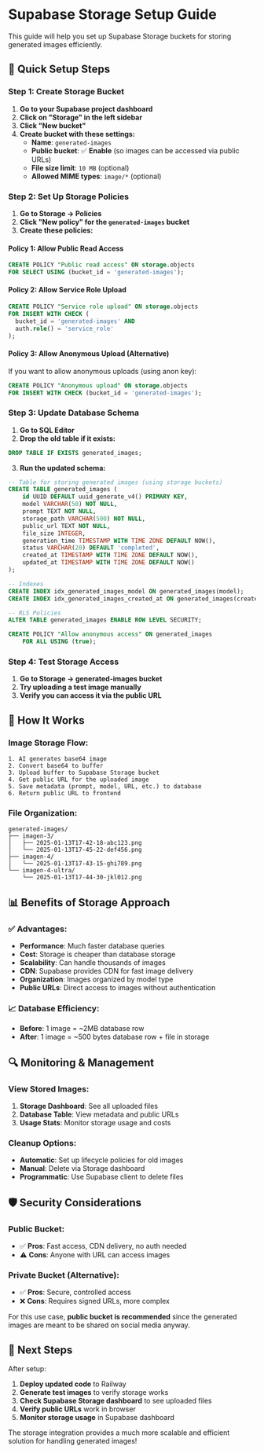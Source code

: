 # Supabase Storage Setup Guide

This guide will help you set up Supabase Storage buckets for storing generated images efficiently.

## 🚀 Quick Setup Steps

### Step 1: Create Storage Bucket

1. **Go to your Supabase project dashboard**
2. **Click on "Storage" in the left sidebar**
3. **Click "New bucket"**
4. **Create bucket with these settings:**
   - **Name**: `generated-images`
   - **Public bucket**: ✅ **Enable** (so images can be accessed via public URLs)
   - **File size limit**: `10 MB` (optional)
   - **Allowed MIME types**: `image/*` (optional)

### Step 2: Set Up Storage Policies

1. **Go to Storage → Policies**
2. **Click "New policy" for the `generated-images` bucket**
3. **Create these policies:**

#### Policy 1: Allow Public Read Access
```sql
CREATE POLICY "Public read access" ON storage.objects
FOR SELECT USING (bucket_id = 'generated-images');
```

#### Policy 2: Allow Service Role Upload
```sql
CREATE POLICY "Service role upload" ON storage.objects
FOR INSERT WITH CHECK (
  bucket_id = 'generated-images' AND
  auth.role() = 'service_role'
);
```

#### Policy 3: Allow Anonymous Upload (Alternative)
If you want to allow anonymous uploads (using anon key):
```sql
CREATE POLICY "Anonymous upload" ON storage.objects
FOR INSERT WITH CHECK (bucket_id = 'generated-images');
```

### Step 3: Update Database Schema

1. **Go to SQL Editor**
2. **Drop the old table if it exists:**
```sql
DROP TABLE IF EXISTS generated_images;
```

3. **Run the updated schema:**
```sql
-- Table for storing generated images (using storage buckets)
CREATE TABLE generated_images (
    id UUID DEFAULT uuid_generate_v4() PRIMARY KEY,
    model VARCHAR(50) NOT NULL,
    prompt TEXT NOT NULL,
    storage_path VARCHAR(500) NOT NULL,
    public_url TEXT NOT NULL,
    file_size INTEGER,
    generation_time TIMESTAMP WITH TIME ZONE DEFAULT NOW(),
    status VARCHAR(20) DEFAULT 'completed',
    created_at TIMESTAMP WITH TIME ZONE DEFAULT NOW(),
    updated_at TIMESTAMP WITH TIME ZONE DEFAULT NOW()
);

-- Indexes
CREATE INDEX idx_generated_images_model ON generated_images(model);
CREATE INDEX idx_generated_images_created_at ON generated_images(created_at DESC);

-- RLS Policies
ALTER TABLE generated_images ENABLE ROW LEVEL SECURITY;

CREATE POLICY "Allow anonymous access" ON generated_images
    FOR ALL USING (true);
```

### Step 4: Test Storage Access

1. **Go to Storage → generated-images bucket**
2. **Try uploading a test image manually**
3. **Verify you can access it via the public URL**

## 🔧 How It Works

### Image Storage Flow:
```
1. AI generates base64 image
2. Convert base64 to buffer
3. Upload buffer to Supabase Storage bucket
4. Get public URL for the uploaded image
5. Save metadata (prompt, model, URL, etc.) to database
6. Return public URL to frontend
```

### File Organization:
```
generated-images/
├── imagen-3/
│   ├── 2025-01-13T17-42-18-abc123.png
│   └── 2025-01-13T17-45-22-def456.png
├── imagen-4/
│   └── 2025-01-13T17-43-15-ghi789.png
└── imagen-4-ultra/
    └── 2025-01-13T17-44-30-jkl012.png
```

## 📊 Benefits of Storage Approach

### ✅ Advantages:
- **Performance**: Much faster database queries
- **Cost**: Storage is cheaper than database storage
- **Scalability**: Can handle thousands of images
- **CDN**: Supabase provides CDN for fast image delivery
- **Organization**: Images organized by model type
- **Public URLs**: Direct access to images without authentication

### 📈 Database Efficiency:
- **Before**: 1 image = ~2MB database row
- **After**: 1 image = ~500 bytes database row + file in storage

## 🔍 Monitoring & Management

### View Stored Images:
1. **Storage Dashboard**: See all uploaded files
2. **Database Table**: View metadata and public URLs
3. **Usage Stats**: Monitor storage usage and costs

### Cleanup Options:
- **Automatic**: Set up lifecycle policies for old images
- **Manual**: Delete via Storage dashboard
- **Programmatic**: Use Supabase client to delete files

## 🛡️ Security Considerations

### Public Bucket:
- ✅ **Pros**: Fast access, CDN delivery, no auth needed
- ⚠️ **Cons**: Anyone with URL can access images

### Private Bucket (Alternative):
- ✅ **Pros**: Secure, controlled access
- ❌ **Cons**: Requires signed URLs, more complex

For this use case, **public bucket is recommended** since the generated images are meant to be shared on social media anyway.

## 🚀 Next Steps

After setup:
1. **Deploy updated code** to Railway
2. **Generate test images** to verify storage works
3. **Check Supabase Storage dashboard** to see uploaded files
4. **Verify public URLs** work in browser
5. **Monitor storage usage** in Supabase dashboard

The storage integration provides a much more scalable and efficient solution for handling generated images!